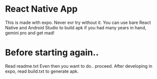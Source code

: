 # React Native App

This is made with expo. Never evr try without it. You can use bare React Native and Android Studio to build apk if you had many years in hand, gemini pro and get mad!

# Before starting again..

Read readme.txt
Even then you want to do.. proceed. After developing in expo, read build.txt to generate apk.
